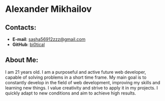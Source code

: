 # Alexander Mikhailov
## Contacts:
* **E-mail**: sasha56912zzz@gmail.com
* **GitHub**: [bi0tical](https://github.com/bi0tical)
## About Me:
I am 21 years old. I am a purposeful and active future web developer, capable of solving problems in a short time frame. My main goal is to constantly develop in the field of web development, improving my skills and learning new things. I value creativity and strive to apply it in my projects. I quickly adapt to new conditions and aim to achieve high results.
